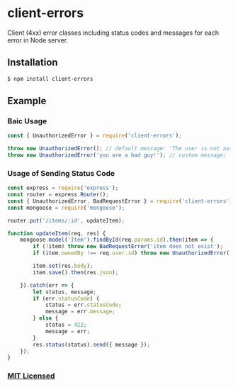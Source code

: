 # client-errors

Client (4xx) error classes including status codes and messages for each error in Node server.

## Installation

```sh
$ npm install client-errors
```

## Example

### Baic Usage

```js
const { UnauthorizedError } = require('client-errors');

throw new UnauthorizedError(); // default message: 'The user is not authorized'
throw new UnauthorizedError('you are a bad guy!'); // custom message: 'you are a bad guy'

```

### Usage of Sending Status Code

```js
const express = require('express');
const router = express.Router();
const { UnauthorizedError, BadRequestError } = require('client-errors');
const mongoose = require('mongoose');

router.put('/items/:id', updateItem);

function updateItem(req, res) {
    mongoose.model('Item').findById(req.params.id).then(item => {
        if (!item) throw new BadRequestError('item does not exist');
        if (item.ownedBy !== req.user.id) throw new UnauthorizedError('invalid access to this item');

        item.set(res.body);
        item.save().then(res.json);

    }).catch(err => {
    	let status, message;
        if (err.statusCode) {
        	status = err.statusCode;
        	message = err.message;
        } else {
        	status = 422;
        	message = err;
        }
        res.status(status).send({ message });
    });
}
```

### [MIT Licensed](LICENSE)